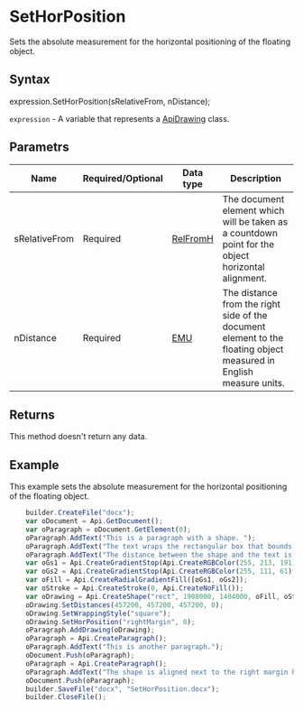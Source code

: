 # SetHorPosition

Sets the absolute measurement for the horizontal positioning of the floating object.

## Syntax

expression.SetHorPosition(sRelativeFrom, nDistance);

`expression` - A variable that represents a [ApiDrawing](../ApiDrawing.md) class.

## Parametrs

| **Name** | **Required/Optional** | **Data type** | **Description** |
| ------------- | ------------- | ------------- | ------------- |
| sRelativeFrom | Required | [RelFromH](../../../Enumerations/RelFromH.md) | The document element which will be taken as a countdown point for the object horizontal alignment. |
| nDistance | Required | [EMU](../../../Enumerations/Emu.md) | The distance from the right side of the document element to the floating object measured in English measure units. |

## Returns

This method doesn't return any data.

## Example

This example sets the absolute measurement for the horizontal positioning of the floating object.

```javascript
	builder.CreateFile("docx");
	var oDocument = Api.GetDocument();
	var oParagraph = oDocument.GetElement(0);
	oParagraph.AddText("This is a paragraph with a shape. ");
	oParagraph.AddText("The text wraps the rectangular box that bounds the object. ");
	oParagraph.AddText("The distance between the shape and the text is half an inch (457200 English measure units).");
	var oGs1 = Api.CreateGradientStop(Api.CreateRGBColor(255, 213, 191), 0);
	var oGs2 = Api.CreateGradientStop(Api.CreateRGBColor(255, 111, 61), 100000);
	var oFill = Api.CreateRadialGradientFill([oGs1, oGs2]);
	var oStroke = Api.CreateStroke(0, Api.CreateNoFill());
	var oDrawing = Api.CreateShape("rect", 1908000, 1404000, oFill, oStroke);
	oDrawing.SetDistances(457200, 457200, 457200, 0);
	oDrawing.SetWrappingStyle("square");
	oDrawing.SetHorPosition("rightMargin", 0);
	oParagraph.AddDrawing(oDrawing);
	oParagraph = Api.CreateParagraph();
	oParagraph.AddText("This is another paragraph.");
	oDocument.Push(oParagraph);
	oParagraph = Api.CreateParagraph();
	oParagraph.AddText("The shape is aligned next to the right margin horizontally.");
	oDocument.Push(oParagraph);
	builder.SaveFile("docx", "SetHorPosition.docx");
	builder.CloseFile();
```